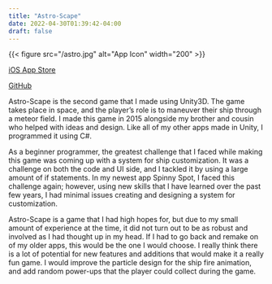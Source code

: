 ```yaml
---
title: "Astro-Scape"
date: 2022-04-30T01:39:42-04:00
draft: false
---
```


{{< figure src="/astro.jpg" alt="App Icon" width="200" >}}

[iOS App Store](https://apps.apple.com/us/app/astro-scape-space-arcade/id976963426)

[GitHub](https://github.com/brendanperry/Astro-Scape)

Astro-Scape is the second game that I made using Unity3D. The game takes place in space, and the player’s role is to maneuver their ship through a meteor field. I made this game in 2015 alongside my brother and cousin who helped with ideas and design. Like all of my other apps made in Unity, I programmed it using C#.

As a beginner programmer, the greatest challenge that I faced while making this game was coming up with a system for ship customization. It was a challenge on both the code and UI side, and I tackled it by using a large amount of if statements. In my newest app Spinny Spot, I faced this challenge again; however, using new skills that I have learned over the past few years, I had minimal issues creating and designing a system for customization.

Astro-Scape is a game that I had high hopes for, but due to my small amount of experience at the time, it did not turn out to be as robust and involved as I had thought up in my head. If I had to go back and remake on of my older apps, this would be the one I would choose. I really think there is a lot of potential for new features and additions that would make it a really fun game. I would improve the particle design for the ship fire animation, and add random power-ups that the player could collect during the game.
